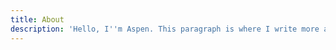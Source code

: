 ```yaml
---
title: About
description: 'Hello, I''m Aspen. This paragraph is where I write more about myself.'
---
```


